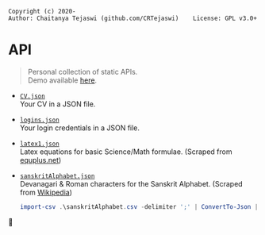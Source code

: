     Copyright (c) 2020-
    Author: Chaitanya Tejaswi (github.com/CRTejaswi)    License: GPL v3.0+

# API
> Personal collection of static APIs. <br>
> Demo available [here](https://crtejaswi.github.io/API).


- [`CV.json`](CV.json) <br>
    Your CV in a JSON file.

- [`logins.json`](logins.json) <br>
    Your login credentials in a JSON file.

- [`latex1.json`](latex1.json) <br>
    Latex equations for basic Science/Math formulae. (Scraped from [equplus.net](https://equplus.net)) <br>

- [`sanskritAlphabet.json`](sanskritAlphabet.json) <br>
    Devanagari & Roman characters for the Sanskrit Alphabet. (Scraped from [Wikipedia](https://en.wikipedia.org/wiki/International_Alphabet_of_Sanskrit_Transliteration)) <br>
    ```powershell
    import-csv .\sanskritAlphabet.csv -delimiter ';' | ConvertTo-Json | out-file -encoding utf8 .\sanskritAlphabet.json
    ```

🚧